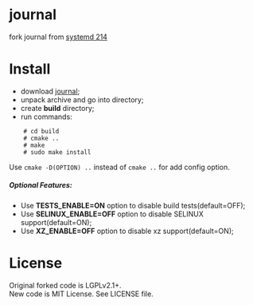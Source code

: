 # journal
fork journal from [systemd 214](https://github.com/vitalikp/systemd)

# Install
 - download [journal](https://github.com/vitalikp/journal/archive/master.tar.gz);
 - unpack archive and go into directory;
 - create **build** directory;
 - run commands:
```
	# cd build
	# cmake ..
	# make
	# sudo make install
```
Use `cmake -D(OPTION) ..` instead of `cmake ..` for add config option.
##### Optional Features:
 - Use **TESTS_ENABLE=ON** option to disable build tests(default=OFF);
 - Use **SELINUX_ENABLE=OFF** option to disable SELINUX support(default=ON);
 - Use **XZ_ENABLE=OFF** option to disable xz support(default=ON);

# License
Original forked code is LGPLv2.1+.<br/>
New code is MIT License. See LICENSE file.
